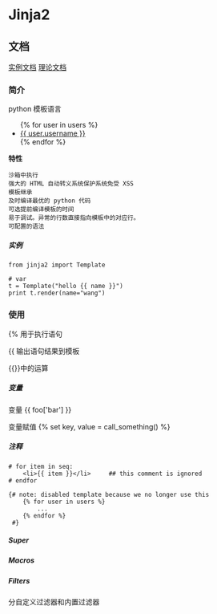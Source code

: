 # Jinja2
## 文档
[实例文档](https://realpython.com/blog/python/primer-on-jinja-templating/)
[理论文档](http://docs.jinkan.org/docs/jinja2/templates.html#variables)

### 简介
python 模板语言

<title>{% block title %}{% endblock %}</title>
<ul>
{% for user in users %}
  <li><a href="{{ user.url }}">{{ user.username }}</a></li>
{% endfor %}
</ul>

**特性**
```
沙箱中执行
强大的 HTML 自动转义系统保护系统免受 XSS
模板继承
及时编译最优的 python 代码
可选提前编译模板的时间
易于调试。异常的行数直接指向模板中的对应行。
可配置的语法
```

##### 实例
```
from jinja2 import Template

# var
t = Template("hello {{ name }}")
print t.render(name="wang")

```

### 使用

{% 用于执行语句

{{ 输出语句结果到模板

{{}}中的运算


##### 变量

变量
{{ foo['bar'] }}

变量赋值
{% set key, value = call_something() %}

##### 注释
```
# for item in seq:
    <li>{{ item }}</li>     ## this comment is ignored
# endfor

{# note: disabled template because we no longer use this
    {% for user in users %}
        ...
    {% endfor %}
 #}

```

##### Super

##### Macros

##### Filters
分自定义过滤器和内置过滤器
